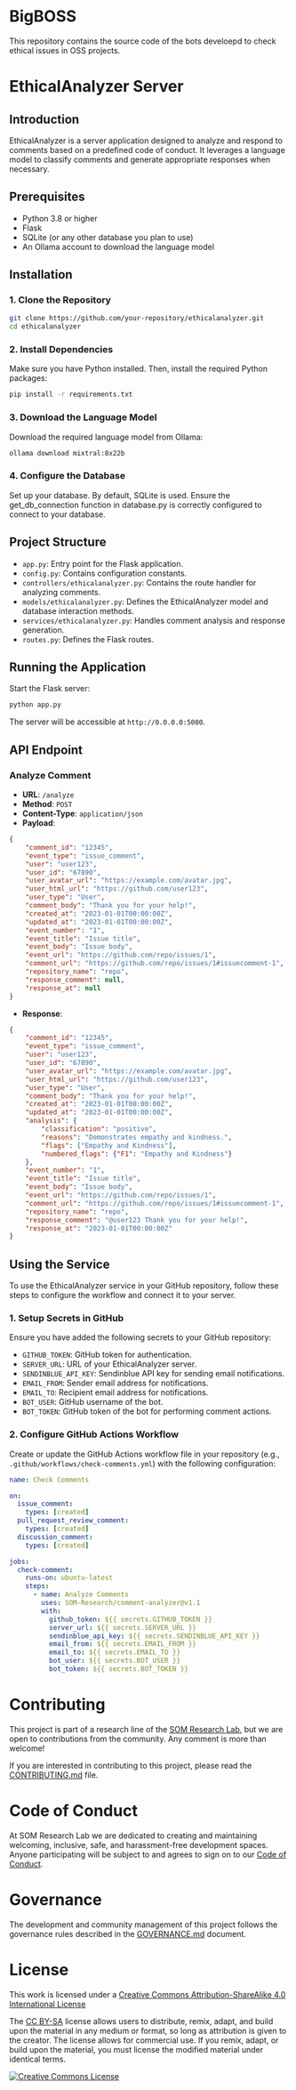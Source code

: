 # BigBOSS

This repository contains the source code of the bots develoepd to check ethical issues in OSS projects.

# EthicalAnalyzer Server

## Introduction

EthicalAnalyzer is a server application designed to analyze and respond to comments based on a predefined code of conduct. It leverages a language model to classify comments and generate appropriate responses when necessary.

## Prerequisites

- Python 3.8 or higher
- Flask
- SQLite (or any other database you plan to use)
- An Ollama account to download the language model

## Installation

### 1. Clone the Repository

```bash
git clone https://github.com/your-repository/ethicalanalyzer.git
cd ethicalanalyzer
```
### 2. Install Dependencies
Make sure you have Python installed. Then, install the required Python packages:

```bash
pip install -r requirements.txt
```
### 3. Download the Language Model
Download the required language model from Ollama:

```bash
ollama download mixtral:8x22b
```

### 4. Configure the Database
Set up your database. By default, SQLite is used. Ensure the get_db_connection function in database.py is correctly configured to connect to your database.

## Project Structure

- `app.py`: Entry point for the Flask application.
- `config.py`: Contains configuration constants.
- `controllers/ethicalanalyzer.py`: Contains the route handler for analyzing comments.
- `models/ethicalanalyzer.py`: Defines the EthicalAnalyzer model and database interaction methods.
- `services/ethicalanalyzer.py`: Handles comment analysis and response generation.
- `routes.py`: Defines the Flask routes.

## Running the Application
Start the Flask server:

```bash
python app.py
```

The server will be accessible at `http://0.0.0.0:5000`.

## API Endpoint

### Analyze Comment

- **URL**: `/analyze`
- **Method**: `POST`
- **Content-Type**: `application/json`
- **Payload**:

```json
{
    "comment_id": "12345",
    "event_type": "issue_comment",
    "user": "user123",
    "user_id": "67890",
    "user_avatar_url": "https://example.com/avatar.jpg",
    "user_html_url": "https://github.com/user123",
    "user_type": "User",
    "comment_body": "Thank you for your help!",
    "created_at": "2023-01-01T00:00:00Z",
    "updated_at": "2023-01-01T00:00:00Z",
    "event_number": "1",
    "event_title": "Issue title",
    "event_body": "Issue body",
    "event_url": "https://github.com/repo/issues/1",
    "comment_url": "https://github.com/repo/issues/1#issuecomment-1",
    "repository_name": "repo",
    "response_comment": null,
    "response_at": null
}
```
- **Response**:
```json
{
    "comment_id": "12345",
    "event_type": "issue_comment",
    "user": "user123",
    "user_id": "67890",
    "user_avatar_url": "https://example.com/avatar.jpg",
    "user_html_url": "https://github.com/user123",
    "user_type": "User",
    "comment_body": "Thank you for your help!",
    "created_at": "2023-01-01T00:00:00Z",
    "updated_at": "2023-01-01T00:00:00Z",
    "analysis": {
        "classification": "positive",
        "reasons": "Demonstrates empathy and kindness.",
        "flags": ["Empathy and Kindness"],
        "numbered_flags": {"F1": "Empathy and Kindness"}
    },
    "event_number": "1",
    "event_title": "Issue title",
    "event_body": "Issue body",
    "event_url": "https://github.com/repo/issues/1",
    "comment_url": "https://github.com/repo/issues/1#issuecomment-1",
    "repository_name": "repo",
    "response_comment": "@user123 Thank you for your help!",
    "response_at": "2023-01-01T00:00:00Z"
}
```
## Using the Service

To use the EthicalAnalyzer service in your GitHub repository, follow these steps to configure the workflow and connect it to your server.

### 1. Setup Secrets in GitHub

Ensure you have added the following secrets to your GitHub repository:

- `GITHUB_TOKEN`: GitHub token for authentication.
- `SERVER_URL`: URL of your EthicalAnalyzer server.
- `SENDINBLUE_API_KEY`: Sendinblue API key for sending email notifications.
- `EMAIL_FROM`: Sender email address for notifications.
- `EMAIL_TO`: Recipient email address for notifications.
- `BOT_USER`: GitHub username of the bot.
- `BOT_TOKEN`: GitHub token of the bot for performing comment actions.

### 2. Configure GitHub Actions Workflow

Create or update the GitHub Actions workflow file in your repository (e.g., `.github/workflows/check-comments.yml`) with the following configuration:

```yaml
name: Check Comments

on:
  issue_comment:
    types: [created]
  pull_request_review_comment:
    types: [created]
  discussion_comment:
    types: [created]

jobs:
  check-comment:
    runs-on: ubuntu-latest
    steps:
      - name: Analyze Comments
        uses: SOM-Research/comment-analyzer@v1.1
        with:
          github_token: ${{ secrets.GITHUB_TOKEN }}
          server_url: ${{ secrets.SERVER_URL }}
          sendinblue_api_key: ${{ secrets.SENDINBLUE_API_KEY }}
          email_from: ${{ secrets.EMAIL_FROM }}
          email_to: ${{ secrets.EMAIL_TO }}
          bot_user: ${{ secrets.BOT_USER }}
          bot_token: ${{ secrets.BOT_TOKEN }}
```
# Contributing

This project is part of a research line of the [SOM Research Lab](https://som-research.uoc.edu/), but we are open to contributions from the community. Any comment is more than welcome!

If you are interested in contributing to this project, please read the [CONTRIBUTING.md](CONTRIBUTING.md) file.

# Code of Conduct

At SOM Research Lab we are dedicated to creating and maintaining welcoming, inclusive, safe, and harassment-free development spaces. Anyone participating will be subject to and agrees to sign on to our [Code of Conduct](CODE_OF_CONDUCT.md).

# Governance

The development and community management of this project follows the governance rules described in the [GOVERNANCE.md](GOVERNANCE.md) document.

# License

This work is licensed under a <a rel="license" href="http://creativecommons.org/licenses/by-sa/4.0/">Creative Commons Attribution-ShareAlike 4.0 International License</a>

The [CC BY-SA](https://creativecommons.org/licenses/by-sa/4.0/) license allows users to distribute, remix, adapt, and build upon the material in any medium or format, so long as attribution is given to the creator. The license allows for commercial use. If you remix, adapt, or build upon the material, you must license the modified material under identical terms.

<a rel="license" href="http://creativecommons.org/licenses/by-sa/4.0/"><img alt="Creative Commons License" style="border-width:0" src="https://i.creativecommons.org/l/by-sa/4.0/88x31.png" /></a>
